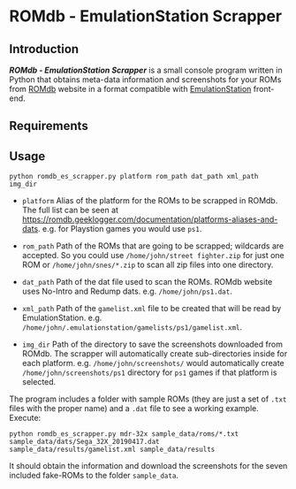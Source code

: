 ROMdb - EmulationStation Scrapper
=================================

Introduction
------------

_**ROMdb - EmulationStation Scrapper**_ is a small console program written in Python that obtains meta-data information and screenshots for
your ROMs from [ROMdb](https://romdb.geeklogger.com) website in a format compatible with
[EmulationStation](https://github.com/RetroPie/RetroPie-Setup/wiki/EmulationStation) front-end.


Requirements
------------

Usage
-----

    python romdb_es_scrapper.py platform rom_path dat_path xml_path img_dir

  * `platform` Alias of the platform for the ROMs to be scrapped in ROMdb. The full list can be seen at
    https://romdb.geeklogger.com/documentation/platforms-aliases-and-dats. e.g. for Playstion games you would use `ps1`. 

  * `rom_path` Path of the ROMs that are going to be scrapped; wildcards are accepted. So you could use
    `/home/john/street fighter.zip` for just one ROM or `/home/john/snes/*.zip` to scan all zip files into one
    directory.

  * `dat_path` Path of the dat file used to scan the ROMs. ROMdb website uses No-Intro and Redump dats. e.g.
    `/home/john/ps1.dat`.

  * `xml_path` Path of the `gamelist.xml` file to be created that will be read by EmulationStation. e.g.
    `/home/john/.emulationstation/gamelists/ps1/gamelist.xml`.

  * `img_dir` Path of the directory to save the screenshots downloaded from ROMdb. The scrapper will automatically
    create sub-directories inside for each platform. e.g. `/home/john/screenshots/` would automatically create
    `/home/john/screenshots/ps1` directory for `ps1` games if that platform is selected.

The program includes a folder with sample ROMs (they are just a set of `.txt` files with the proper name) and a `.dat`
file to see a working example. Execute:

    python romdb_es_scrapper.py mdr-32x sample_data/roms/*.txt sample_data/dats/Sega_32X_20190417.dat sample_data/results/gamelist.xml sample_data/results

It should obtain the information and download the screenshots for the seven included fake-ROMs to the folder
`sample_data`.